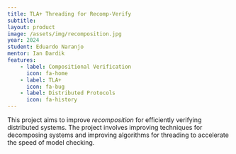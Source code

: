 ```yaml
---
title: TLA+ Threading for Recomp-Verify
subtitle: 
layout: product
image: /assets/img/recomposition.jpg
year: 2024
student: Eduardo Naranjo
mentor: Ian Dardik
features:
    - label: Compositional Verification
      icon: fa-home
    - label: TLA+
      icon: fa-bug
    - label: Distributed Protocols
      icon: fa-history
---
```


This project aims to improve _recomposition_ for efficiently verifying distributed systems.
The project involves improving techniques for decomposing systems and improving algorithms for threading to accelerate the speed of model checking.
